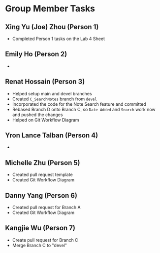 # Group Member Tasks

## Xing Yu (Joe) Zhou (Person 1)
- Completed Person 1 tasks on the Lab 4 Sheet

## Emily Ho (Person 2)
- 

## Renat Hossain (Person 3)
- Helped setup main and devel branches
- Created `C_SearchNotes` branch from `devel`
- Incorporated the code for the Note Search feature and committed
- Rebased Branch D onto Branch C, so `Date Added` and `Search` work now and pushed the changes
- Helped on Git Workflow Diagram

## Yron Lance Talban (Person 4)
- 

## Michelle Zhu (Person 5)
- Created pull request template
- Created Git Workflow Diagram

## Danny Yang (Person 6)
- Created pull request for Branch A
- Created Git Workflow Diagram

## Kangjie Wu (Person 7)
- Create pull request for Branch C
- Merge Branch C to "devel"

